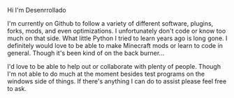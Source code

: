 Hi I'm Desenrrollado

I'm currently on Github to follow a variety of different software, plugins, forks, mods, and even optimizations.
I unfortunately don't code or know too much on that side. What little Python I tried to learn years ago is long gone.
I definitely would love to be able to make Minecraft mods or learn to code in general. Though it's been kind of on the back burner...

I'd love to be able to help out or collaborate with plenty of people. Though I'm not able to do much at the moment besides test programs on the windows side of things. If there's anything I can do to assist please feel free to ask.
